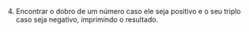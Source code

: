 4. Encontrar o dobro de um número caso ele seja positivo e o seu triplo caso seja negativo, imprimindo o resultado.